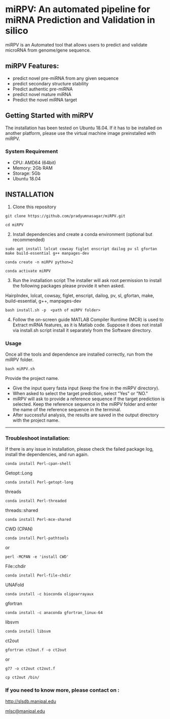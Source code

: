 # miRPV: An automated pipeline for miRNA Prediction and Validation in silico

miRPV is an Automated tool that allows users to predict and validate microRNA from genome/gene sequence.
 
## miRPV Features:
* predict novel pre-miRNA from any given sequence
* predict secondary structure stability
* Predict authentic pre-miRNA 
* predict novel mature miRNA
* Predict the novel miRNA target

## Getting Started with miRPV

The installation has been tested on Ubuntu 18.04. If it has to be installed on another platform, please use the virtual machine image preinstalled with miRPV.
 
### System Requirement
* CPU: AMD64 (64bit)
* Memory: 2Gb RAM
* Storage: 5Gb
* Ubuntu 18.04

## INSTALLATION
1) Clone this repository
````
git clone https://github.com/pradyumnasagar/miRPV.git
````
````
cd miRPV
````

2) Install dependencies and create a conda environment (optional but recommended)

````
sudo apt install lolcat cowsay figlet enscript dailog pv sl gfortan make build-essential g++ manpages-dev
````

````
conda create -n miRPV python=2
````
````
conda activate miRPV
````
3) Run the installation script
The installer will ask root permission to install the following packages please provide it when asked.

HairpIndex, lolcat, cowsay, figlet, enscript, dailog, pv, sl, gfortan, make, build-essential, g++, manpages-dev



````
bash install.sh -p  <path of miRPV folder>
````
4) Follow the on-screen guide
MATLAB Compiler Runtime (MCR) is used to Extract miRNA features, as it is Matlab code. Suppose it does not install via install.sh script install it separately from the Software directory.


### Usage
Once all the tools and dependence are installed correctly, run from the miRPV folder.
````
bash miRPV.sh
````

Provide the project name. 
* Give the input query fasta input (keep the fine in the miRPV directory).
* When asked to select the target prediction, select "Yes" or "NO."
* miRPV will ask to provide a reference sequence if the target prediction is selected. Keep the reference sequence in the miRPV folder and enter the name of the reference sequence in the terminal.
* After successful analysis, the results are saved in the output directory with the project name.



--------------------------------------------------------------------------------------------------------------------------------------------------------------------------------------------
### Troubleshoot installation:
If there is any issue in installation, please check the failed package log, install the dependencies, and run again.



````
conda install Perl-cpan-shell
````
Getopt::Long 
````
conda install Perl-getopt-long
````
threads 
````
conda install Perl-threaded
````
threads::shared 
````
conda install Perl-mce-shared
````
CWD (CPAN) 
````
conda install Perl-pathtools
````
or

````
perl -MCPAN -e 'install CWD'
````
File::chdir 
````
conda install Perl-file-chdir
````
UNAFold
````
conda install -c bioconda oligoarrayaux
````

gfortran 
````
conda install -c anaconda gfortran_linux-64
````
libsvm 
````
conda install libsvm
````
ct2out 
````
gfortran ct2out.f -o ct2out 
````
or 
````
g77 -o ct2out ct2out.f
````
````
cp ct2out /bin/
````
### If you need to know more, please contact on :

http://slsdb.manipal.edu

mlsc@manipal.edu
